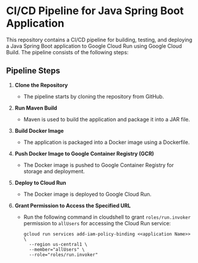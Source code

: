 # CI/CD Pipeline for Java Spring Boot Application

This repository contains a CI/CD pipeline for building, testing, and deploying a Java Spring Boot application to Google Cloud Run using Google Cloud Build. The pipeline consists of the following steps:

## Pipeline Steps

1. **Clone the Repository**
   - The pipeline starts by cloning the repository from GitHub.

2. **Run Maven Build**
   - Maven is used to build the application and package it into a JAR file.

3. **Build Docker Image**
   - The application is packaged into a Docker image using a Dockerfile.

4. **Push Docker Image to Google Container Registry (GCR)**
   - The Docker image is pushed to Google Container Registry for storage and deployment.

5. **Deploy to Cloud Run**
   - The Docker image is deployed to Google Cloud Run.

6. **Grant Permission to Access the Specified URL**
   - Run the following command in cloudshell to grant `roles/run.invoker` permission to `allUsers` for accessing the Cloud Run service:
     ```
     gcloud run services add-iam-policy-binding <<application Name>> \
       --region us-central1 \
       --member="allUsers" \
       --role="roles/run.invoker"
     ```
